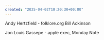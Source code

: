 ```yaml
---
created: "2025-04-02T10:20:30+00:00"
---
```

Andy Hertzfield - folklore.org
Bill Ackinson

Jon Louis Gassepe - apple exec, Monday Note

